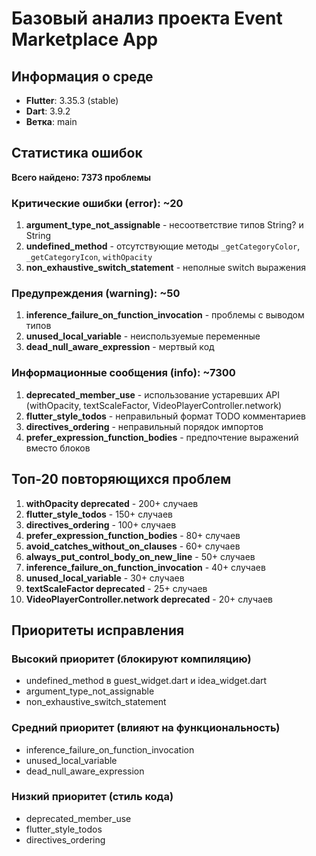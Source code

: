 # Базовый анализ проекта Event Marketplace App

## Информация о среде
- **Flutter**: 3.35.3 (stable)
- **Dart**: 3.9.2
- **Ветка**: main

## Статистика ошибок
**Всего найдено: 7373 проблемы**

### Критические ошибки (error): ~20
1. **argument_type_not_assignable** - несоответствие типов String? и String
2. **undefined_method** - отсутствующие методы `_getCategoryColor`, `_getCategoryIcon`, `withOpacity`
3. **non_exhaustive_switch_statement** - неполные switch выражения

### Предупреждения (warning): ~50
1. **inference_failure_on_function_invocation** - проблемы с выводом типов
2. **unused_local_variable** - неиспользуемые переменные
3. **dead_null_aware_expression** - мертвый код

### Информационные сообщения (info): ~7300
1. **deprecated_member_use** - использование устаревших API (withOpacity, textScaleFactor, VideoPlayerController.network)
2. **flutter_style_todos** - неправильный формат TODO комментариев
3. **directives_ordering** - неправильный порядок импортов
4. **prefer_expression_function_bodies** - предпочтение выражений вместо блоков

## Топ-20 повторяющихся проблем

1. **withOpacity deprecated** - 200+ случаев
2. **flutter_style_todos** - 150+ случаев  
3. **directives_ordering** - 100+ случаев
4. **prefer_expression_function_bodies** - 80+ случаев
5. **avoid_catches_without_on_clauses** - 60+ случаев
6. **always_put_control_body_on_new_line** - 50+ случаев
7. **inference_failure_on_function_invocation** - 40+ случаев
8. **unused_local_variable** - 30+ случаев
9. **textScaleFactor deprecated** - 25+ случаев
10. **VideoPlayerController.network deprecated** - 20+ случаев

## Приоритеты исправления

### Высокий приоритет (блокируют компиляцию)
- undefined_method в guest_widget.dart и idea_widget.dart
- argument_type_not_assignable
- non_exhaustive_switch_statement

### Средний приоритет (влияют на функциональность)
- inference_failure_on_function_invocation
- unused_local_variable
- dead_null_aware_expression

### Низкий приоритет (стиль кода)
- deprecated_member_use
- flutter_style_todos
- directives_ordering
